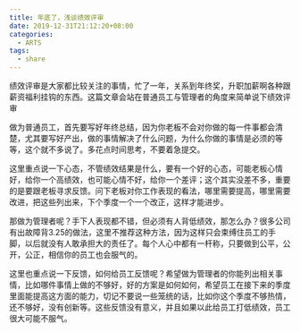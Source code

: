 ```yaml
---
title: 年底了，浅谈绩效评审
date: 2019-12-31T21:12:20+08:00
categories:
  - ARTS
tags: 
  - share 
---
```


绩效评审是大家都比较关注的事情，忙了一年，关系到年终奖，升职加薪啊各种跟薪资福利挂钩的东西。这篇文章会站在普通员工与管理者的角度来简单说下绩效评审
<!--more-->

做为普通员工，首先要写好年终总结，因为你老板不会对你做的每一件事都会清楚，尤其要写好产出，做的事情解决了什么问题，为什么你做的事情是必须的等等，这个就不多说了。多花点时间思考，不要着急提交。


这里重点说一下心态，不管绩效结果是什么，要有一个好的心态，可能老板心情好，给你一个高绩效，也可能心情不好，给你一个差评；这个其实没差不多，重要的是要跟老板寻求反馈。问下老板对你工作表现的看法，哪里需要提高，哪里需要改进，把这些列出来，下个季度一个一个改正，这样才能进步。


那做为管理者呢？手下人表现都不错，但必须有人背低绩效，那怎么办？很多公司有出故障背3.25的做法，这里不推荐这种方法，因为这样只会束缚住员工的手脚，以后就没有人敢承担大的责任了。每个人心中都有一杆称，只要做到公平，公开，公正，相信你的员工也会服气的。


这里也重点说一下反馈，如何给员工反馈呢？希望做为管理者的你能列出相关事情，比如哪件事情上做的不够好，好的方案是如何如何，希望员工在接下来的季度里面能提高这方面的能力，切记不要说一些笼统的话，比如你这个季度不够热情，还不够好，没有创新等。这些反馈没有意义，并且如果以此给员工打低绩效，员工很大可能不服气。